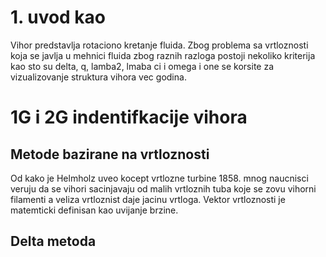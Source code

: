 # 1. uvod kao
Vihor predstavlja rotaciono kretanje fluida. 
Zbog problema sa vrtloznosti koja se javlja u mehnici fluida zbog raznih razloga postoji nekoliko kriterija kao sto su delta, q, lamba2, lmaba ci i omega i one se korsite za vizualizovanje struktura vihora vec godina. 

# 1G i 2G indentifkacije vihora

## Metode bazirane na vrtloznosti
Od kako je Helmholz uveo kocept vrtlozne turbine 1858. mnog naucnisci veruju da se vihori sacinjavaju od malih vrtloznih tuba koje se zovu vihorni filamenti a veliza vrtloznist daje jacinu vrtloga. Vektor vrtloznosti je matemticki definisan kao uvijanje brzine.


## Delta metoda
